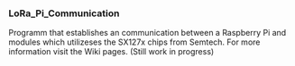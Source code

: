 ### LoRa_Pi_Communication
Programm that establishes an communication between a Raspberry Pi and modules which utilizeses the SX127x chips from Semtech.
For more information visit the Wiki pages. (Still work in progress)
